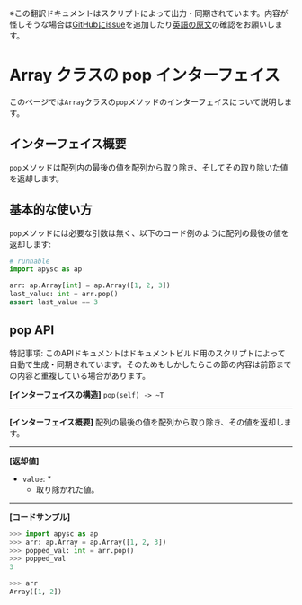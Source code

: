 <span class="inconspicuous-txt">※この翻訳ドキュメントはスクリプトによって出力・同期されています。内容が怪しそうな場合は<a href="https://github.com/simon-ritchie/apysc/issues" target="_blank">GitHubにissue</a>を追加したり[英語の原文](https://simon-ritchie.github.io/apysc/en/array_pop.html)の確認をお願いします。</span>

# Array クラスの pop インターフェイス

このページでは`Array`クラスの`pop`メソッドのインターフェイスについて説明します。

## インターフェイス概要

`pop`メソッドは配列内の最後の値を配列から取り除き、そしてその取り除いた値を返却します。

## 基本的な使い方

`pop`メソッドには必要な引数は無く、以下のコード例のように配列の最後の値を返却します:

```py
# runnable
import apysc as ap

arr: ap.Array[int] = ap.Array([1, 2, 3])
last_value: int = arr.pop()
assert last_value == 3
```

## pop API

<span class="inconspicuous-txt">特記事項: このAPIドキュメントはドキュメントビルド用のスクリプトによって自動で生成・同期されています。そのためもしかしたらこの節の内容は前節までの内容と重複している場合があります。</span>

**[インターフェイスの構造]** `pop(self) -> ~T`<hr>

**[インターフェイス概要]** 配列の最後の値を配列から取り除き、その値を返却します。<hr>

**[返却値]**

- `value`: *
  - 取り除かれた値。

<hr>

**[コードサンプル]**

```py
>>> import apysc as ap
>>> arr: ap.Array = ap.Array([1, 2, 3])
>>> popped_val: int = arr.pop()
>>> popped_val
3

>>> arr
Array([1, 2])
```